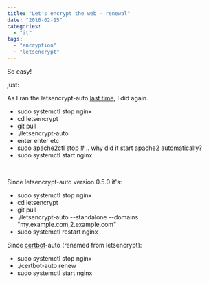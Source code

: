 ```yaml
---
title: "Let's encrypt the web - renewal"
date: "2016-02-15"
categories: 
  - "it"
tags: 
  - "encryption"
  - "letsencrypt"
---
```


So easy!

just:

As I ran the letsencrypt-auto [last time](http://www.guldmyr.com/blog/lets-encrypt-the-web/), I did again.

- sudo systemctl stop nginx
- cd letsencrypt
- git pull
- ./letsencrypt-auto
- enter enter etc
- sudo apache2ctl stop # .. why did it start apache2 automatically?
- sudo systemctl start nginx

 

Since letsencrypt-auto version 0.5.0 it's:

- sudo systemctl stop nginx
- cd letsencrypt
- git pull
- ./letsencrypt-auto --standalone --domains "my.example.com,2.example.com"
- sudo systemctl restart nginx

Since [certbot](https://github.com/certbot/certbot)\-auto (renamed from letsencrypt):

- sudo systemctl stop nginx
- ./certbot-auto renew
- sudo systemctl start nginx
